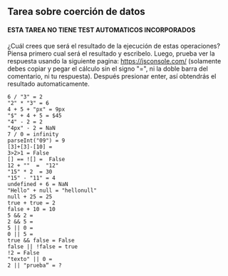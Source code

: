 ## Tarea sobre coerción de datos

#### ESTA TAREA NO TIENE TEST AUTOMATICOS INCORPORADOS

¿Cuál crees que será el resultado de la ejecución de estas operaciones? Piensa primero cual será el resultado y escribelo. 
Luego, prueba ver la respuesta usando la siguiente pagina: https://jsconsole.com/ (solamente debes copiar y pegar el cálculo sin el signo "=", 
ni la doble barra del comentario, ni tu respuesta). Después presionar enter, así obtendrás el resultado automaticamente.

```
6 / "3" = 2
"2" * "3" = 6
4 + 5 + "px" = 9px
"$" + 4 + 5 = $45
"4" - 2 = 2
"4px" - 2 = NaN
7 / 0 = infinity
parseInt("09") = 9
[3]+[3]-[10] =
3>2>1 = False
[] == ![] =  False
12 + ""  =  "12"
"15" * 2  = 30
"15" - "11" = 4
undefined + 6 = NaN
"Hello" + null = "hellonull"
null + 25 = 25
true + true = 2
false + 10 = 10
5 && 2 =
2 && 5 =
5 || 0 =
0 || 5 =
true && false = False
false || !false = true
!2 = False
"texto" || 0 =
2 || "prueba“ = ?
```